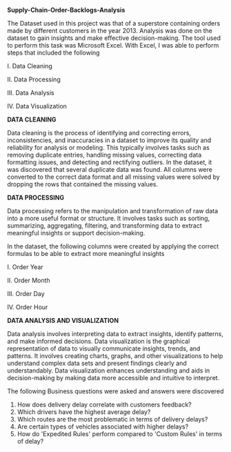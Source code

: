 **Supply-Chain-Order-Backlogs-Analysis**

The Dataset used in this project was that of a superstore containing orders made by different customers in the year 2013. Analysis was done on the dataset to gain insights and make effective decision-making. The tool used to perform this task was Microsoft Excel. With Excel, I was able to perform steps that included the following

I. Data Cleaning

II. Data Processing

III. Data Analysis

IV. Data Visualization

**DATA CLEANING**

Data cleaning is the process of identifying and correcting errors, inconsistencies, and inaccuracies in a dataset to improve its quality and reliability for analysis or modeling. This typically involves tasks such as removing duplicate entries, handling missing values, correcting data formatting issues, and detecting and rectifying outliers. In the dataset, it was discovered that several duplicate data was found. All columns were converted to the correct data format and all missing values were solved by dropping the rows that contained the missing values.

**DATA PROCESSING**

Data processing refers to the manipulation and transformation of raw data into a more useful format or structure. It involves tasks such as sorting, summarizing, aggregating, filtering, and transforming data to extract meaningful insights or support decision-making.

In the dataset, the following columns were created by applying the correct formulas to be able to extract more meaningful insights

I. Order Year

II. Order Month

III. Order Day

IV. Order Hour

**DATA ANALYSIS AND VISUALIZATION**

Data analysis involves interpreting data to extract insights, identify patterns, and make informed decisions. Data visualization is the graphical representation of data to visually communicate insights, trends, and patterns. It involves creating charts, graphs, and other visualizations to help understand complex data sets and present findings clearly and understandably. Data visualization enhances understanding and aids in decision-making by making data more accessible and intuitive to interpret.

The following Business questions were asked and answers were discovered
1. How does delivery delay correlate with customers feedback?
2. Which drivers have the highest average delay?
3. Which routes are the most problematic in terms of delivery delays?
4. Are certain types of vehicles associated with higher delays?
5. How do 'Expedited Rules' perform compared to 'Custom Rules' in terms of delay?
